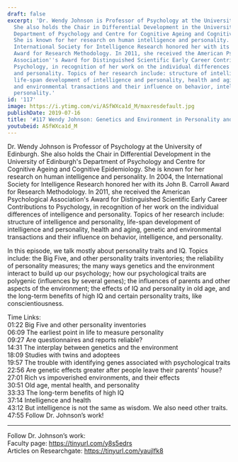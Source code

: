 ```yaml
---
draft: false
excerpt: 'Dr. Wendy Johnson is Professor of Psychology at the University of Edinburgh.
  She also holds the Chair in Differential Development in the University of Edinburgh''s
  Department of Psychology and Centre for Cognitive Ageing and Cognitive Epidemiology.
  She is known for her research on human intelligence and personality. In 2004, the
  International Society for Intelligence Research honored her with its John B. Carroll
  Award for Research Methodology. In 2011, she received the American Psychological
  Association''s Award for Distinguished Scientific Early Career Contributions to
  Psychology, in recognition of her work on the individual differences of intelligence
  and personality. Topics of her research include: structure of intelligence and personality,
  life-span development of intelligence and personality, health and aging, genetic
  and environmental transactions and their influence on behavior, intelligence, and
  personality.'
id: '117'
image: https://i.ytimg.com/vi/ASfWXca1d_M/maxresdefault.jpg
publishDate: 2019-07-16
title: '#117 Wendy Johnson: Genetics and Environment in Personality and Intelligence'
youtubeid: ASfWXca1d_M
---
```

Dr. Wendy Johnson is Professor of Psychology at the University of Edinburgh. She also holds the Chair in Differential Development in the University of Edinburgh's Department of Psychology and Centre for Cognitive Ageing and Cognitive Epidemiology. She is known for her research on human intelligence and personality. In 2004, the International Society for Intelligence Research honored her with its John B. Carroll Award for Research Methodology. In 2011, she received the American Psychological Association's Award for Distinguished Scientific Early Career Contributions to Psychology, in recognition of her work on the individual differences of intelligence and personality. Topics of her research include: structure of intelligence and personality, life-span development of intelligence and personality, health and aging, genetic and environmental transactions and their influence on behavior, intelligence, and personality.

In this episode, we talk mostly about personality traits and IQ. Topics include: the Big Five, and other personality traits inventories; the reliability of personality measures; the many ways genetics and the environment interact to build up our psychology; how our psychological traits are polygenic (influences by several genes); the influences of parents and other aspects of the environment; the effects of IQ and personality in old age, and the long-term benefits of high IQ and certain personality traits, like conscientiousness. 

Time Links:  
01:22  Big Five and other personality inventories  
06:09  The earliest point in life to measure personality                    
09:27  Are questionnaires and reports reliable?                  
14:31  The interplay between genetics and the environment             
18:09  Studies with twins and adoptees             
19:57  The trouble with identifying genes associated with psychological traits      
22:56  Are genetic effects greater after people leave their parents’ house?  
27:01  Rich vs impoverished environments, and their effects    
30:51  Old age, mental health, and personality      
33:33  The long-term benefits of high IQ  
37:14  Intelligence and health  
43:12  But intelligence is not the same as wisdom. We also need other traits.  
47:55  Follow Dr. Johnson’s work!    

---

Follow Dr. Johnson’s work:  
Faculty page: https://tinyurl.com/y8s5edrs  
Articles on Researchgate: https://tinyurl.com/yaujlfk8

